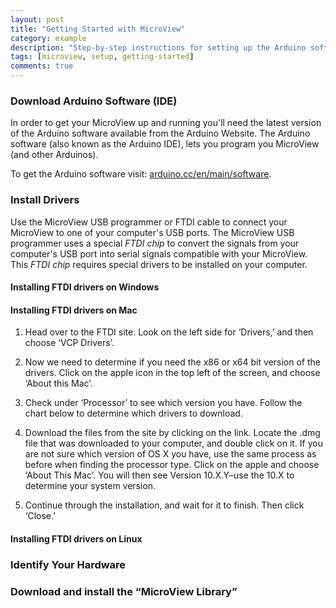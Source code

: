 ```yaml
---
layout: post
title: "Getting Started with MicroView"
category: example
description: "Step-by-step instructions for setting up the Arduino software and connecting it to your MicroView."
tags: [microview, setup, getting-started]
comments: true
---
```



### Download Arduino Software (IDE) 

In order to get your MicroView up and running you'll need the latest version of the Arduino software available from the Arduino Website. The Arduino software (also known as the Arduino IDE), lets you program you MicroView (and other Arduinos). 

To get the Arduino software visit: [arduino.cc/en/main/software](arduino.cc/en/main/software).

### Install Drivers

Use the MicroView USB programmer or FTDI cable to connect your MicroView to one of your computer's USB ports. The MicroView USB programmer uses a special _FTDI chip_ to convert the signals from your computer's USB port into serial signals compatible with your MicroView. This _FTDI chip_ requires special drivers to be installed on your computer.


#### Installing FTDI drivers on Windows

#### Installing FTDI drivers on Mac

1. Head over to the FTDI site. Look on the left side for ‘Drivers,’ and then choose ‘VCP Drivers’.

2. Now we need to determine if you need the x86 or x64 bit version of the drivers. Click on the apple icon in the top left of the screen, and choose ‘About this Mac’.

3. Check under ‘Processor’ to see which version you have. Follow the chart below to determine which drivers to download.

4. Download the files from the site by clicking on the link. Locate the .dmg file that was downloaded to your computer, and double click on it. If you are not sure which version of OS X you have, use the same process as before when finding the processor type. Click on the apple and choose ‘About This Mac’. You will then see Version 10.X.Y–use the 10.X to determine your system version.

5. Continue through the installation, and wait for it to finish. Then click ‘Close.’




#### Installing FTDI drivers on Linux


### Identify Your Hardware


### Download and install the “MicroView Library”